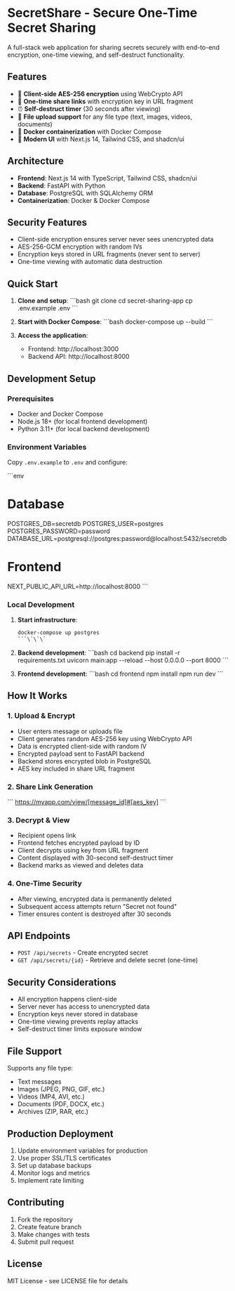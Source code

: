 # SecretShare - Secure One-Time Secret Sharing

A full-stack web application for sharing secrets securely with end-to-end encryption, one-time viewing, and self-destruct functionality.

## Features

- 🔐 **Client-side AES-256 encryption** using WebCrypto API
- 🔗 **One-time share links** with encryption key in URL fragment
- ⏰ **Self-destruct timer** (30 seconds after viewing)
- 📁 **File upload support** for any file type (text, images, videos, documents)
- 🐳 **Docker containerization** with Docker Compose
- 🎨 **Modern UI** with Next.js 14, Tailwind CSS, and shadcn/ui

## Architecture

- **Frontend**: Next.js 14 with TypeScript, Tailwind CSS, shadcn/ui
- **Backend**: FastAPI with Python
- **Database**: PostgreSQL with SQLAlchemy ORM
- **Containerization**: Docker & Docker Compose

## Security Features

- Client-side encryption ensures server never sees unencrypted data
- AES-256-GCM encryption with random IVs
- Encryption keys stored in URL fragments (never sent to server)
- One-time viewing with automatic data destruction

## Quick Start

1. **Clone and setup**:
   \`\`\`bash
   git clone <repository>
   cd secret-sharing-app
   cp .env.example .env
   \`\`\`

2. **Start with Docker Compose**:
   \`\`\`bash
   docker-compose up --build
   \`\`\`

3. **Access the application**:
   - Frontend: http://localhost:3000
   - Backend API: http://localhost:8000
   
## Development Setup

### Prerequisites
- Docker and Docker Compose
- Node.js 18+ (for local frontend development)
- Python 3.11+ (for local backend development)

### Environment Variables

Copy `.env.example` to `.env` and configure:

\`\`\`env
# Database
POSTGRES_DB=secretdb
POSTGRES_USER=postgres
POSTGRES_PASSWORD=password
DATABASE_URL=postgresql://postgres:password@localhost:5432/secretdb


# Frontend
NEXT_PUBLIC_API_URL=http://localhost:8000
\`\`\`

### Local Development

1. **Start infrastructure**:
   ```bash
   docker-compose up postgres
   ```\`\`\`

2. **Backend development**:
   \`\`\`bash
   cd backend
   pip install -r requirements.txt
   uvicorn main:app --reload --host 0.0.0.0 --port 8000
   \`\`\`

3. **Frontend development**:
   \`\`\`bash
   cd frontend
   npm install
   npm run dev
   \`\`\`

## How It Works

### 1. Upload & Encrypt
- User enters message or uploads file
- Client generates random AES-256 key using WebCrypto API
- Data is encrypted client-side with random IV
- Encrypted payload sent to FastAPI backend
- Backend stores encrypted blob in PostgreSQL
- AES key included in share URL fragment

### 2. Share Link Generation
\`\`\`
https://myapp.com/view/[message_id]#[aes_key]
\`\`\`

### 3. Decrypt & View
- Recipient opens link
- Frontend fetches encrypted payload by ID
- Client decrypts using key from URL fragment
- Content displayed with 30-second self-destruct timer
- Backend marks as viewed and deletes data

### 4. One-Time Security
- After viewing, encrypted data is permanently deleted
- Subsequent access attempts return "Secret not found"
- Timer ensures content is destroyed after 30 seconds

## API Endpoints

- `POST /api/secrets` - Create encrypted secret
- `GET /api/secrets/{id}` - Retrieve and delete secret (one-time)

## Security Considerations

- All encryption happens client-side
- Server never has access to unencrypted data
- Encryption keys never stored in database
- One-time viewing prevents replay attacks
- Self-destruct timer limits exposure window

## File Support

Supports any file type:
- Text messages
- Images (JPEG, PNG, GIF, etc.)
- Videos (MP4, AVI, etc.)
- Documents (PDF, DOCX, etc.)
- Archives (ZIP, RAR, etc.)

## Production Deployment

1. Update environment variables for production
2. Use proper SSL/TLS certificates
4. Set up database backups
5. Monitor logs and metrics
6. Implement rate limiting

## Contributing

1. Fork the repository
2. Create feature branch
3. Make changes with tests
4. Submit pull request

## License

MIT License - see LICENSE file for details
